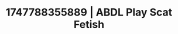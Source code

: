 ---
categories:
- Shadow play
- BookTok after dark
- Eco-erotica
- Dreamy pleasure
- Hands behind back
image: /assets/images/1747788355889.jpg
layout: post
seo:
  description: Featured content with artistic Scat Fetish, ABDL Play. HD images available.
  keywords: Scat Fetish, ABDL Play
  og_image: /assets/images/1747788355889.jpg
  schema_type: VisualArtwork
tags:
- '#1747788355889'
- ABDL Play
- Scat Fetish
title: 1747788355889 | ABDL Play Scat Fetish
---